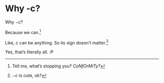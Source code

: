 # Why -c?
<!-- #SQUARK live!
| dest = guides/integrals/adventures/-c
-->

Why $-c$?

Because we can.[^can]

[^can]: Tell me, what’s stopping you? *CoNfOrMiTy?*

Like, $c$ can be anything. So its sign doesn’t matter.[^sign]

[^sign]: $- c$ is cute, ok?

Yes, that’s literally all. :P

